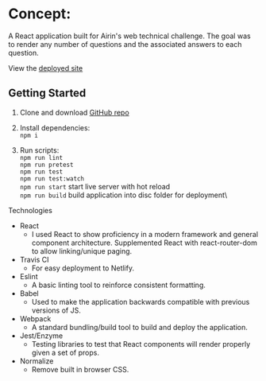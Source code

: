 # Concept:

A React application built for Airin's web technical challenge. The goal was to render any number of questions and the associated answers to each question.

View the [deployed site](https://musing-bhaskara-1c426e.netlify.com/)




## Getting Started

1. Clone and download [GitHub repo](https://github.com/Zilula/airinTechChallenge-react)
1. Install dependencies:\
   `npm i`

1. Run scripts:\
   `npm run lint`\
   `npm run pretest`\
   `npm run test`\
   `npm run test:watch`\
   `npm run start` start live server with hot reload\
   `npm run build` build application into disc folder for deployment\


Technologies 

 - React
 	- I used React to show proficiency in a modern framework and general component architecture. Supplemented React with react-router-dom to allow linking/unique paging. 
 -	Travis CI
	- For easy deployment to Netlify.
 -	Eslint
	 -	A basic linting tool to reinforce consistent formatting.
 -	Babel
	 -	Used to make the application backwards compatible with previous versions of JS. 
 -	Webpack
	 -	A standard bundling/build tool to build and deploy the application.
 -	Jest/Enzyme
	 -	Testing libraries to test that React components will render properly given a set of props. 
 -	Normalize
	 -	Remove built in browser CSS. 
